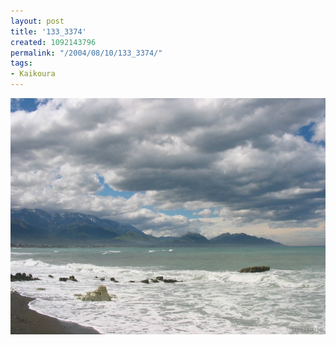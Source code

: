 ```yaml
---
layout: post
title: '133_3374'
created: 1092143796
permalink: "/2004/08/10/133_3374/"
tags:
- Kaikoura
---
```


<img src="/image/images/133_3374-1178.jpg"/>

